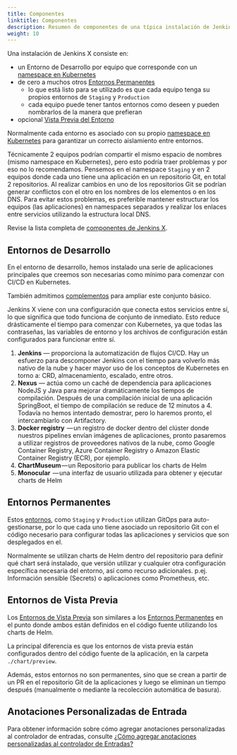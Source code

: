 ```yaml
---
title: Componentes
linktitle: Componentes
description: Resumen de componentes de una típica instalación de Jenkins X
weight: 10
---
```


Una instalación de Jenkins X consiste en:

* un Entorno de Desarrollo por equipo que corresponde con un [namespace en Kubernetes](https://kubernetes.io/docs/concepts/overview/working-with-objects/namespaces/)
* de cero a muchos otros [Entornos Permanentes](/es/about/concepts/features/#entornos)
  * lo que está listo para se utilizado es que cada equipo tenga su propios entornos de `Staging` y `Production`
  * cada equipo puede tener tantos entornos como deseen y pueden nombrarlos de la manera que prefieran
* opcional [Vista Previa del Entorno](/es/about/concepts/features/#entornos-de-vista-previa)

Normalmente cada entorno es asociado con su propio [namespace en Kubernetes](https://kubernetes.io/docs/concepts/overview/working-with-objects/namespaces/) para garantizar un correcto aislamiento entre entornos.

Técnicamente 2 equipos podrían compartir el mismo espacio de nombres (mismo namespace en Kubernetes), pero esto podría traer problemas y por eso no lo recomendamos. Pensemos en el namespace `Staging` y en 2 equipos donde cada uno tiene una aplicación en un repositorio Git, en total 2 repositorios. Al realizar cambios en uno de los repositorios Git se podrían generar conflictos con el otro en los nombres de los elementos o en los DNS. Para evitar estos problemas, es preferible mantener estructurar los equipos (las aplicaciones) en namespaces separados y realizar los enlaces entre servicios utilizando la estructura local DNS.

Revise la lista completa de [componentes de Jenkins X](/docs/reference/components/).

## Entornos de Desarrollo

En el entorno de desarrollo, hemos instalado una serie de aplicaciones principales que creemos son necesarias como mínimo para comenzar con CI/CD en Kubernetes.

También admitimos [complementos](/es/about/concepts/features/#aplicaciones) para ampliar este conjunto básico.

Jenkins X viene con una configuración que conecta estos servicios entre sí, lo que significa que todo funciona de conjunto de inmediato. Esto reduce drásticamente el tiempo para comenzar con Kubernetes, ya que todas las contraseñas, las variables de entorno y los archivos de configuración están configurados para funcionar entre sí.

1. __Jenkins__ — proporciona la automatización de flujos CI/CD. Hay un esfuerzo para descomponer Jenkins con el tiempo para volverlo más nativo de la nube y hacer mayor uso de los conceptos de Kubernetes en torno a: CRD, almacenamiento, escalado, entre otros.
2. __Nexus__ — actúa como un caché de dependencia para aplicaciones NodeJS y Java para mejorar dramáticamente los tiempos de compilación. Después de una compilación inicial de una aplicación SpringBoot, el tiempo de compilación se reduce de 12 minutos a 4. Todavía no hemos intentado demostrar, pero lo haremos pronto, el intercambiarlo con Artifactory.
3. __Docker registry__  — un registro de docker dentro del clúster donde nuestros pipelines envían imágenes de aplicaciones, pronto pasaremos a utilizar registros de proveedores nativos de la nube, como Google Container Registry, Azure Container Registry o Amazon Elastic Container Registry (ECR), por ejemplo.
4. __ChartMuseum__ — un Repositorio para publicar los charts de Helm
5. __Monocular__  — una interfaz de usuario utilizada para obtener y ejecutar charts de Helm

## Entornos Permanentes

Estos [entornos](/es/about/concepts/features/#entornos), como `Staging` y `Production` utilizan GitOps para auto-gestionarse, por lo que cada uno tiene asociado un repositorio Git con el código necesario para configurar todas las aplicaciones y servicios que son desplegados en el.

Normalmente se utilizan charts de Helm dentro del repositorio para definir qué chart será instalado, que versión utilizar y cualquier otra configuración específica necesaria del entorno, así como recurso adicionales. p.ej. Información sensible (Secrets) o aplicaciones como Prometheus, etc.

## Entornos de Vista Previa

Los [Entornos de Vista Previa](/es/about/concepts/features/#entornos-de-vista-previa) son similares a los [Entornos Permanentes](/es/about/concepts/features/#entornos) en el punto donde ambos están definidos en el código fuente utilizando los charts de Helm.

La principal diferencia es que los entornos de vista previa están configurados dentro del código fuente de la aplicación, en la carpeta `./chart/preview`.

Además, estos entornos no son permanentes, sino que se crean a partir de un PR en el repositorio Git de la aplicaciones y luego se eliminan un tiempo después (manualmente o mediante la recolección automática de basura).

## Anotaciones Personalizadas de Entrada

Para obtener información sobre cómo agregar anotaciones personalizadas al controlador de entradas, consulte [¿Cómo agregar anotaciones personalizadas al controlador de Entradas?](/docs/guides/using-jx/faq/#how-to-add-custom-annotations-to-ingress-controller)